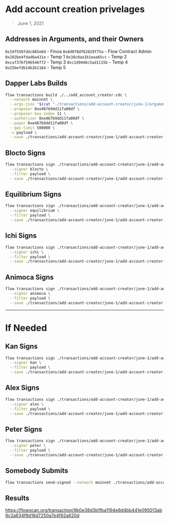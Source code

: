 # Add account creation privelages
> June 1, 2021

## Addresses in Arguments, and their Owners
`0x19f550fddc885e0d` - Finoa
`0x8d0f8df62029f75a` - Flow Contract Admin
`0x202be4fdad6a431e` - Temp 1
`0x38c0aa1b1eaa65cc` - Temp 2
`0xcaf376f596546f72` - Temp 3
`0xc1d9446c5ad1115b` - Temp 4
`0x25befdb14b2b1184` - Temp 5

## Dapper Labs Builds

```sh
flow transactions build ./../add_account_creator.cdc \
  --network mainnet \
  --args-json "$(cat "./transactions/add-account-creator/june-1/arguments.json")" \
  --proposer 0xe467b9dd11fa00df \
  --proposer-key-index 11 \
  --authorizer 0xe467b9dd11fa00df \
  --payer 0xe467b9dd11fa00df \
  --gas-limit 500000 \
  -x payload \
  --save ./transactions/add-account-creator/june-1/add-account-creator-june-1-unsigned.rlp
```

## Blocto Signs

```sh
flow transactions sign ./transactions/add-account-creator/june-1/add-account-creator-june-1-unsigned.rlp \
  --signer blocto \
  --filter payload \
  --save ./transactions/add-account-creator/june-1/add-account-creator-june-1-sig-1.rlp
```

## Equilibrium Signs

```sh
flow transactions sign ./transactions/add-account-creator/june-1/add-account-creator-june-1-sig-1.rlp \
  --signer equilibrium \
  --filter payload \
  --save ./transactions/add-account-creator/june-1/add-account-creator-june-1-sig-2.rlp
```

## Ichi Signs

```sh
flow transactions sign ./transactions/add-account-creator/june-1/add-account-creator-june-1-sig-2.rlp \
  --signer ichi \
  --filter payload \
  --save ./transactions/add-account-creator/june-1/add-account-creator-june-1-sig-3.rlp
```

## Animoca Signs

```sh
flow transactions sign ./transactions/add-account-creator/june-1/add-account-creator-june-1-sig-3.rlp \
  --signer animoca \
  --filter payload \
  --save ./transactions/add-account-creator/june-1/add-account-creator-june-1-sig-4.rlp
```

---

# If Needed


## Kan Signs

```sh
flow transactions sign ./transactions/add-account-creator/june-1/add-account-creator-june-1-sig-4.rlp \
  --signer kan \
  --filter payload \
  --save ./transactions/add-account-creator/june-1/add-account-creator-june-1-sig-complete.rlp
```

## Alex Signs

```sh
flow transactions sign ./transactions/add-account-creator/june-1/add-account-creator-june-1-sig-3.rlp \
  --signer alex \
  --filter payload \
  --save ./transactions/add-account-creator/june-1/add-account-creator-june-1-sig-4.rlp
```

## Peter Signs

```sh
flow transactions sign ./transactions/add-account-creator/june-1/add-account-creator-june-1-sig-3.rlp \
  --signer peter \
  --filter payload \
  --save ./transactions/add-account-creator/june-1/add-account-creator-june-1-sig-4.rlp
```

## Somebody Submits

```sh
flow transactions send-signed --network mainnet ./transactions/add-account-creator/june-1/add-account-creator-june-1-sig-complete.rlp
```

## Results

https://flowscan.org/transaction/9b0e38d3b1fba1194e6d4bb441e095013ab9c2a634f9d18d7250a7e4f62a620d
